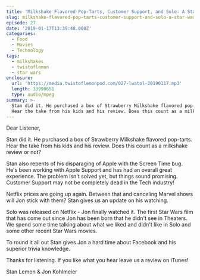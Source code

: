 ```yaml
---
title: 'Milkshake Flavored Pop-Tarts, Customer Support, and Solo: A Star Wars Story'
slug: milkshake-flavored-pop-tarts-customer-support-and-solo-a-star-wars-story
episode: 27
date: '2019-01-17T13:39:48.000Z'
categories:
  - Food
  - Movies
  - Technology
tags:
  - milkshakes
  - twistoflemon
  - star wars
enclosure:
  url: 'https://media.twistoflemonpod.com/027-lwatol-20190117.mp3'
  length: 33990651
  type: audio/mpeg
summary: >-
  Stan did it. He purchased a box of Strawberry Milkshake flavored pop-tarts.
  Hear the take from his kids and his review. Does this count as a milkshake
---
```


Dear Listener,

Stan did it. He purchased a box of Strawberry Milkshake flavored pop-tarts. Hear the take from his kids and his review. Does this count as a milkshake review or not?

Stan also repents of his disparaging of Apple with the Screen Time bug. He's been working with Apple Support and has had an overall great experience. The problem isn't solved yet, but things sound promising. Customer Support may not be completely dead in the Tech industry!

Netflix prices are going up again. Between that and canceling Marvel shows will Jon stick with them? Stan gives us an update on his watching.

Solo was released on Netflix - Jon finally watched it. The first Star Wars film that has come out since Jon has been born that he didn't see in Theaters. We spend some time talking about what we liked and didn't like in Solo and some other recent Star Wars movies.

To round it all out Stan gives Jon a hard time about Facebook and his superior trivia knowledge.

Thanks for listening. If you like what you hear leave us a review on iTunes!

Stan Lemon & Jon Kohlmeier

